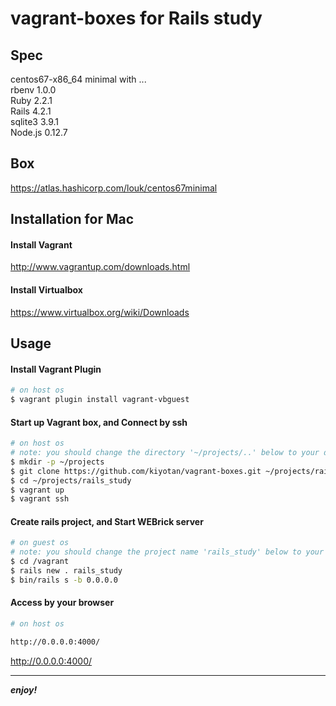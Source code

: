 # vagrant-boxes for Rails study

## Spec
centos67-x86_64 minimal with ...  
rbenv 1.0.0  
Ruby 2.2.1  
Rails 4.2.1  
sqlite3 3.9.1  
Node.js 0.12.7  

## Box
https://atlas.hashicorp.com/louk/centos67minimal  

## Installation for Mac

#### Install Vagrant
http://www.vagrantup.com/downloads.html

#### Install Virtualbox
https://www.virtualbox.org/wiki/Downloads

## Usage

#### Install Vagrant Plugin
```sh
# on host os
$ vagrant plugin install vagrant-vbguest
```

#### Start up Vagrant box, and Connect by ssh
```sh
# on host os
# note: you should change the directory '~/projects/..' below to your directories
$ mkdir -p ~/projects
$ git clone https://github.com/kiyotan/vagrant-boxes.git ~/projects/rails_study
$ cd ~/projects/rails_study
$ vagrant up
$ vagrant ssh
```

#### Create rails project, and Start WEBrick server
```sh
# on guest os
# note: you should change the project name 'rails_study' below to your project
$ cd /vagrant
$ rails new . rails_study
$ bin/rails s -b 0.0.0.0
```

#### Access by your browser
```sh
# on host os
```
```html
http://0.0.0.0:4000/
```
<http://0.0.0.0:4000/>

---

**_enjoy!_**


